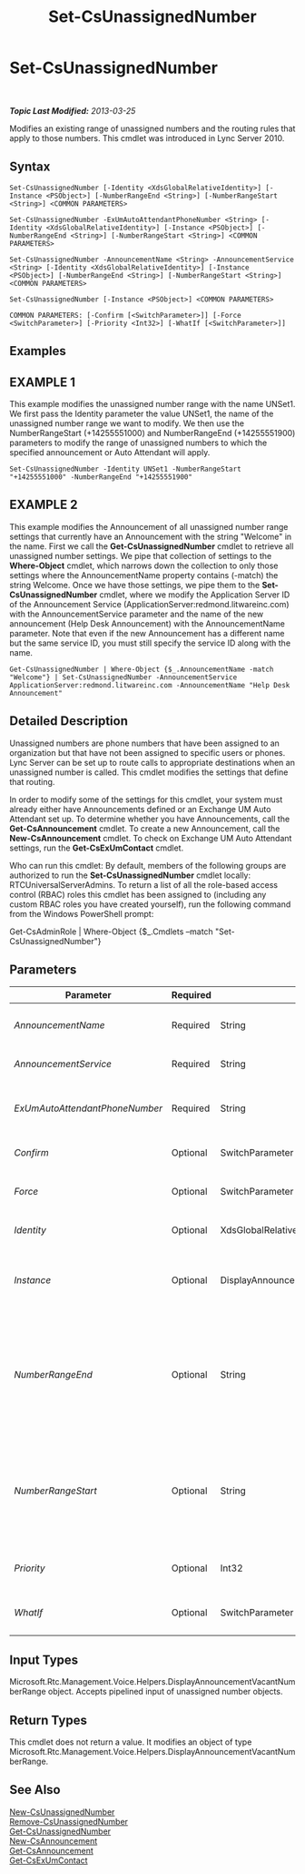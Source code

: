 ﻿---
title: Set-CsUnassignedNumber
TOCTitle: Set-CsUnassignedNumber
ms:assetid: e7f52423-58d1-410a-9071-731bde45d3d4
ms:mtpsurl: https://technet.microsoft.com/en-us/library/Gg399033(v=OCS.15)
ms:contentKeyID: 48185882
ms.date: 07/23/2014
mtps_version: v=OCS.15
---

<div data-xmlns="http://www.w3.org/1999/xhtml">

<div class="topic" data-xmlns="http://www.w3.org/1999/xhtml" data-msxsl="urn:schemas-microsoft-com:xslt" data-cs="http://msdn.microsoft.com/en-us/">

<div data-asp="http://msdn2.microsoft.com/asp">

# Set-CsUnassignedNumber

</div>

<div id="mainSection">

<div id="mainBody">

<span> </span>

_**Topic Last Modified:** 2013-03-25_

Modifies an existing range of unassigned numbers and the routing rules that apply to those numbers. This cmdlet was introduced in Lync Server 2010.

<div>

## Syntax

    Set-CsUnassignedNumber [-Identity <XdsGlobalRelativeIdentity>] [-Instance <PSObject>] [-NumberRangeEnd <String>] [-NumberRangeStart <String>] <COMMON PARAMETERS>

    Set-CsUnassignedNumber -ExUmAutoAttendantPhoneNumber <String> [-Identity <XdsGlobalRelativeIdentity>] [-Instance <PSObject>] [-NumberRangeEnd <String>] [-NumberRangeStart <String>] <COMMON PARAMETERS>

    Set-CsUnassignedNumber -AnnouncementName <String> -AnnouncementService <String> [-Identity <XdsGlobalRelativeIdentity>] [-Instance <PSObject>] [-NumberRangeEnd <String>] [-NumberRangeStart <String>] <COMMON PARAMETERS>

    Set-CsUnassignedNumber [-Instance <PSObject>] <COMMON PARAMETERS>

    COMMON PARAMETERS: [-Confirm [<SwitchParameter>]] [-Force <SwitchParameter>] [-Priority <Int32>] [-WhatIf [<SwitchParameter>]]

</div>

<div>

## Examples

<div>

## EXAMPLE 1

This example modifies the unassigned number range with the name UNSet1. We first pass the Identity parameter the value UNSet1, the name of the unassigned number range we want to modify. We then use the NumberRangeStart (+14255551000) and NumberRangeEnd (+14255551900) parameters to modify the range of unassigned numbers to which the specified announcement or Auto Attendant will apply.

    Set-CsUnassignedNumber -Identity UNSet1 -NumberRangeStart "+14255551000" -NumberRangeEnd "+14255551900"

</div>

<div>

## EXAMPLE 2

This example modifies the Announcement of all unassigned number range settings that currently have an Announcement with the string "Welcome" in the name. First we call the **Get-CsUnassignedNumber** cmdlet to retrieve all unassigned number settings. We pipe that collection of settings to the **Where-Object** cmdlet, which narrows down the collection to only those settings where the AnnouncementName property contains (-match) the string Welcome. Once we have those settings, we pipe them to the **Set-CsUnassignedNumber** cmdlet, where we modify the Application Server ID of the Announcement Service (ApplicationServer:redmond.litwareinc.com) with the AnnouncementService parameter and the name of the new announcement (Help Desk Announcement) with the AnnouncementName parameter. Note that even if the new Announcement has a different name but the same service ID, you must still specify the service ID along with the name.

    Get-CsUnassignedNumber | Where-Object {$_.AnnouncementName -match "Welcome"} | Set-CsUnassignedNumber -AnnouncementService ApplicationServer:redmond.litwareinc.com -AnnouncementName "Help Desk Announcement"

</div>

</div>

<div>

## Detailed Description

Unassigned numbers are phone numbers that have been assigned to an organization but that have not been assigned to specific users or phones. Lync Server can be set up to route calls to appropriate destinations when an unassigned number is called. This cmdlet modifies the settings that define that routing.

In order to modify some of the settings for this cmdlet, your system must already either have Announcements defined or an Exchange UM Auto Attendant set up. To determine whether you have Announcements, call the **Get-CsAnnouncement** cmdlet. To create a new Announcement, call the **New-CsAnnouncement** cmdlet. To check on Exchange UM Auto Attendant settings, run the **Get-CsExUmContact** cmdlet.

Who can run this cmdlet: By default, members of the following groups are authorized to run the **Set-CsUnassignedNumber** cmdlet locally: RTCUniversalServerAdmins. To return a list of all the role-based access control (RBAC) roles this cmdlet has been assigned to (including any custom RBAC roles you have created yourself), run the following command from the Windows PowerShell prompt:

Get-CsAdminRole | Where-Object {$\_.Cmdlets –match "Set-CsUnassignedNumber"}

</div>

<div>

## Parameters


<table>
<colgroup>
<col style="width: 25%" />
<col style="width: 25%" />
<col style="width: 25%" />
<col style="width: 25%" />
</colgroup>
<thead>
<tr class="header">
<th>Parameter</th>
<th>Required</th>
<th>Type</th>
<th>Description</th>
</tr>
</thead>
<tbody>
<tr class="odd">
<td><p><em>AnnouncementName</em></p></td>
<td><p>Required</p></td>
<td><p>String</p></td>
<td><p>The name of the Announcement that will be used to handle calls to this range of numbers.</p></td>
</tr>
<tr class="even">
<td><p><em>AnnouncementService</em></p></td>
<td><p>Required</p></td>
<td><p>String</p></td>
<td><p>The fully qualified domain name (FQDN) or service ID of the Announcement server.</p></td>
</tr>
<tr class="odd">
<td><p><em>ExUmAutoAttendantPhoneNumber</em></p></td>
<td><p>Required</p></td>
<td><p>String</p></td>
<td><p>The phone number of the Exchange UM Auto Attendant to route calls in this range to. The Exchange UM Auto Attendant contact must already be set up in order to assign a value to this parameter.</p></td>
</tr>
<tr class="even">
<td><p><em>Confirm</em></p></td>
<td><p>Optional</p></td>
<td><p>SwitchParameter</p></td>
<td><p>Prompts you for confirmation before executing the command.</p></td>
</tr>
<tr class="odd">
<td><p><em>Force</em></p></td>
<td><p>Optional</p></td>
<td><p>SwitchParameter</p></td>
<td><p>Suppresses any confirmation prompts that would otherwise be displayed before making changes.</p></td>
</tr>
<tr class="even">
<td><p><em>Identity</em></p></td>
<td><p>Optional</p></td>
<td><p>XdsGlobalRelativeIdentity</p></td>
<td><p>The unique name for the range of unassigned numbers being modified.</p></td>
</tr>
<tr class="odd">
<td><p><em>Instance</em></p></td>
<td><p>Optional</p></td>
<td><p>DisplayAnnouncementVacantNumberRange</p></td>
<td><p>A reference to an object containing unassigned number settings. This object must be of type Microsoft.Rtc.Management.Voice.Helpers.DisplayAnnouncementVacantNumberRange and can be retrieved by calling the <strong>Get-CsUnassignedNumber</strong> cmdlet.</p></td>
</tr>
<tr class="even">
<td><p><em>NumberRangeEnd</em></p></td>
<td><p>Optional</p></td>
<td><p>String</p></td>
<td><p>The last number in the range of unassigned numbers. Must be greater than or equal to the number supplied for NumberRangeStart. To specify a range of one number, use the same number for the NumberRangeStart and NumberRangeEnd.</p>
<p>The number must match the regular expression (tel:)?(\+)?[1-9]\d{0,17}(;ext=[1-9]\d{0,9})?. This means the number may begin with the string tel: (if you don’t specify that string it will be automatically added for you), a plus sign (+), and a digit 1 through 9. The phone number can be up to 17 digits and may be followed by and extension in the format ;ext= followed by the extension number.</p></td>
</tr>
<tr class="odd">
<td><p><em>NumberRangeStart</em></p></td>
<td><p>Optional</p></td>
<td><p>String</p></td>
<td><p>The first number in the range of unassigned numbers. Must be less than or equal to the value supplied for NumberRangeEnd.</p>
<p>The number must match the regular expression (tel:)?(\+)?[1-9]\d{0,17}(;ext=[1-9]\d{0,9})?. This means the number may begin with the string tel: (if you don’t specify that string it will be automatically added for you), a plus sign (+), and a digit 1 through 9. The phone number can be up to 17 digits and may be followed by an extension in the format ;ext= followed by the extension number.</p></td>
</tr>
<tr class="even">
<td><p><em>Priority</em></p></td>
<td><p>Optional</p></td>
<td><p>Int32</p></td>
<td><p>It is possible for unassigned number ranges to overlap. If a number falls within more than one range, the range with the highest priority will take effect.</p></td>
</tr>
<tr class="odd">
<td><p><em>WhatIf</em></p></td>
<td><p>Optional</p></td>
<td><p>SwitchParameter</p></td>
<td><p>Describes what would happen if you executed the command without actually executing the command.</p></td>
</tr>
</tbody>
</table>


</div>

<div>

## Input Types

Microsoft.Rtc.Management.Voice.Helpers.DisplayAnnouncementVacantNumberRange object. Accepts pipelined input of unassigned number objects.

</div>

<div>

## Return Types

This cmdlet does not return a value. It modifies an object of type Microsoft.Rtc.Management.Voice.Helpers.DisplayAnnouncementVacantNumberRange.

</div>

<div>

## See Also


[New-CsUnassignedNumber](new-csunassignednumber.md)  
[Remove-CsUnassignedNumber](remove-csunassignednumber.md)  
[Get-CsUnassignedNumber](get-csunassignednumber.md)  
[New-CsAnnouncement](new-csannouncement.md)  
[Get-CsAnnouncement](get-csannouncement.md)  
[Get-CsExUmContact](get-csexumcontact.md)  
  

</div>

</div>

<span> </span>

</div>

</div>

</div>

